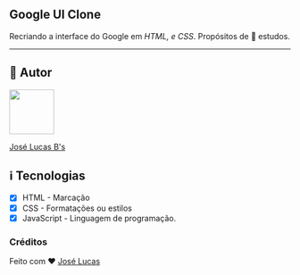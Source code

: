 ## Google UI Clone

Recriando a interface do Google em _HTML, e CSS_.
Propósitos de :book: estudos.

---

## :boy: Autor

[<img src="https://avatars.githubusercontent.com/u/74370960?v=4" width="80px;"/>](https://github.com/joselucasb)

[José Lucas B's](https://www.github.com/joselucasb/)

## :information_source: Tecnologias

- [x] HTML - Marcação
- [x] CSS - Formatações ou estilos
- [x] JavaScript - Linguagem de programação.

### Créditos

Feito com :heart: [José Lucas](https://www.github.com/joselucasb)

